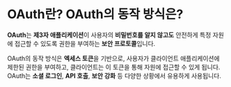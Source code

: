 # OAuth란? OAuth의 동작 방식은?

**OAuth**는 **제3자 애플리케이션**이 사용자의 **비밀번호를 알지 않고도** 안전하게 특정 자원에 접근할 수 있도록 권한을 부여하는 **보안 프로토콜**입니다.

OAuth의 동작 방식은 **엑세스 토큰**을 기반으로, 사용자가 클라이언트 애플리케이션에 제한된 권한을 부여하고, 클라이언트는 이 토큰을 통해 자원에 접근할 수 있게 됩니다. OAuth는 **소셜 로그인**, **API 호출**, **보안 강화** 등 다양한 상황에서 유용하게 사용됩니다.
